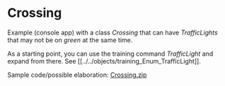 # Crossing

Example (console app) with a class *Crossing* that can have *TrafficLights* that may not be on *green* at the same time.

As a starting point, you can use the training command *TrafficLight* and expand from there. See [[../../objects/training_Enum_TrafficLight]]. 

Sample code/possible elaboration:
[Crossing.zip](Crossing.zip)
